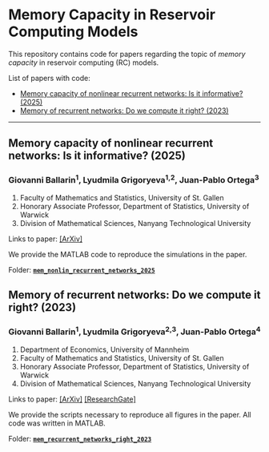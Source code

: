 # Memory Capacity in Reservoir Computing Models

This repository contains code for papers regarding the topic of *memory capacity* in reservoir computing (RC) models.

List of papers with code:

<!-- no toc -->
+ [Memory capacity of nonlinear recurrent networks: Is it informative? (2025)](#memory-capacity-of-nonlinear-recurrent-networks-is-it-informative-2025)
+ [Memory of recurrent networks: Do we compute it right? (2023)](#memory-of-recurrent-networks-do-we-compute-it-right-2023)

---

## Memory capacity of nonlinear recurrent networks: Is it informative? (2025)

### Giovanni Ballarin<sup>1</sup>, Lyudmila Grigoryeva<sup>1,2</sup>, Juan-Pablo Ortega<sup>3</sup>

1. Faculty of Mathematics and Statistics, University of St. Gallen
2. Honorary Associate Professor, Department of Statistics, University of Warwick
3. Division of Mathematical Sciences, Nanyang Technological University

Links to paper: [[ArXiv]](https://arxiv.org/abs/2502.04832)

We provide the MATLAB code to reproduce the simulations in the paper.

Folder: **[`mem_nonlin_recurrent_networks_2025`](https://github.com/Learning-of-Dynamic-Processes/memorycapacity/tree/main/mem_nonlin_recurrent_networks_2025)**

## Memory of recurrent networks: Do we compute it right? (2023)

### Giovanni Ballarin<sup>1</sup>, Lyudmila Grigoryeva<sup>2,3</sup>, Juan-Pablo Ortega<sup>4</sup>

1. Department of Economics, University of Mannheim
2. Faculty of Mathematics and Statistics, University of St. Gallen
3. Honorary Associate Professor, Department of Statistics, University of Warwick
4. Division of Mathematical Sciences, Nanyang Technological University

Links to paper: [[ArXiv]](https://arxiv.org/abs/2305.01457) [[ResearchGate]](https://www.researchgate.net/publication/370462485_Memory_of_recurrent_networks_Do_we_compute_it_right)

We provide the scripts necessary to reproduce all figures in the paper. All code was written in MATLAB.

Folder: **[`mem_recurrent_networks_right_2023`](https://github.com/Learning-of-Dynamic-Processes/memorycapacity/tree/main/mem_recurrent_networks_right_2023)**